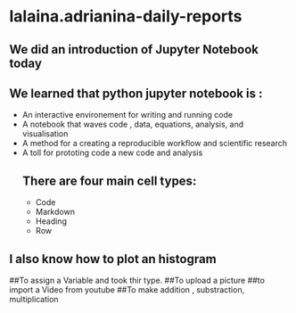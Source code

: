 # lalaina.adrianina-daily-reports
## We did an introduction of Jupyter Notebook today
## We learned that python jupyter notebook is :
* An interactive environement for writing and running code
* A notebook that waves code , data, equations, analysis, and visualisation
* A method for a creating a reproducible workflow and scientific research
* A toll for prototing code a new code and analysis
  ## There are four main cell types:
  - Code
  - Markdown
  - Heading
  - Row
 ## I also know how to plot an histogram
##To assign a Variable and took thir type.
##To upload a picture
##to import a Video from youtube
##To make addition , substraction, multiplication
